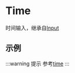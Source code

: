 # Time

时间输入，继承自[Input](input.md)

## 示例

<demo html="autoform/widgets/time.html"/>

:::warning 提示
参考[time](https://developer.mozilla.org/zh-CN/docs/Web/HTML/Reference/Elements/input/time)
:::
